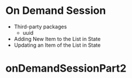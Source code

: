# On Demand Session

- Third-party packages
  - uuid
- Adding New Item to the List in State
- Updating an Item of the List in State
# onDemandSessionPart2
